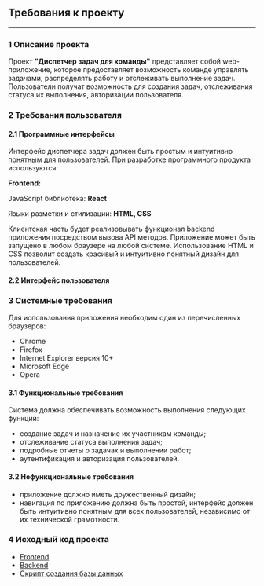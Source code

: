 ## Требования к проекту
---

### 1 Описание проекта
Проект **"Диспетчер задач для команды"** представляет собой web-приложение, которое предоставляет возможность команде управлять задачами, распределять работу и отслеживать выполнение задач. Пользователи получат возможность для создания задач, отслеживания статуса их выполнения, авторизации пользователя. 

### 2 Требования пользователя

#### 2.1 Программные интерфейсы
Интерфейс диспетчера задач должен быть простым и интуитивно понятным для пользователей. При разработке программного продукта используются:

**Frontend:**

JavaScript библиотека: **React**

Языки разметки и стилизации: **HTML, CSS**

Клиентская часть будет реализовывать функционал backend приложения посредством вызова API методов. Приложение может быть запущено в любом браузере на любой системе. Использование HTML и CSS позволит создать красивый и интуитивно понятный дизайн для пользователей.

#### 2.2 Интерфейс пользователя

### 3 Системные требования

Для использования приложения необходим один из перечисленных браузеров:
- Chrome
- Firefox
- Internet Explorer версия 10+
- Microsoft Edge
- Opera
  
#### 3.1 Функциональные требования

Система должна обеспечивать возможность выполнения следующих функций:
- создание задач и назначение их участникам команды;
- отслеживание статуса выполнения задач;
- подробные отчеты о задачах и выполнении работ;
- аутентификация и авторизация пользователей.

#### 3.2 Нефункциональные требования

- приложение должно иметь дружественный дизайн;
- навигация по приложению должна быть простой, интерфейс должен быть интуитивно понятным для всех пользователей, независимо от их технической грамотности.

### 4 Исходный код проекта

- [Frontend](https://github.com/kattymwk/TaskManager)
- [Backend](https://github.com/Maketfay/TaskManager)
- [Скрипт создания базы данных](https://github.com/Maketfay/TaskManager)
